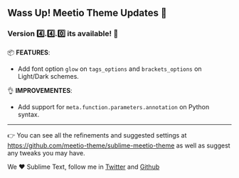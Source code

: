 ## Wass Up! Meetio Theme Updates 🎁

### Version 4️⃣.4️⃣.0️⃣ its available! 🎉

📦 **FEATURES**:

* Add font option `glow` on `tags_options` and `brackets_options` on Light/Dark schemes.

👌 **IMPROVEMENTES**:

* Add support for `meta.function.parameters.annotation` on Python syntax.

---

👉 You can see all the refinements and suggested settings at https://github.com/meetio-theme/sublime-meetio-theme
as well as suggest any tweaks you may have.

We ♥️ Sublime Text, follow me in [Twitter](https://twitter.com/mauroreisviera) and
[Github](https://github.com/mauroreisvieira/)
